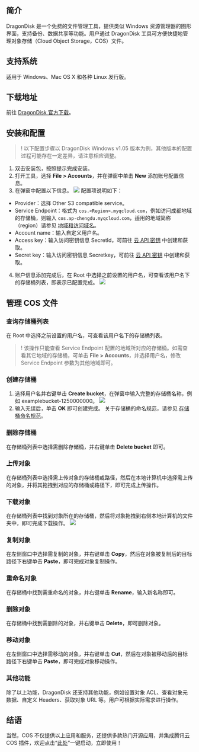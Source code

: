 ## 简介

DragonDisk 是一个免费的文件管理工具，提供类似 Windows 资源管理器的图形界面，支持备份、数据共享等功能。用户通过 DragonDisk 工具可方便快捷地管理对象存储（Cloud Object Storage，COS）文件。

## 支持系统

适用于 Windows、Mac OS X 和各种 Linux 发行版。

## 下载地址

前往 [DragonDisk 官方下载](http://download.dragondisk.com/download-s3-compatible-cloud-client.html)。


## 安装和配置

>! 以下配置步骤以 DragonDisk Windows v1.05 版本为例，其他版本的配置过程可能存在一定差异，请注意相应调整。
>

1. 双击安装包，按照提示完成安装。
2. 打开工具，选择 **File > Accounts**，并在弹窗中单击 **New** 添加账号配置信息。
3. 在弹窗中配置以下信息。
![](https://qcloudimg.tencent-cloud.cn/raw/a8d83b57beafd32f916e7d530dd46416.png)
配置项说明如下：
 -  Provider：选择 Other S3 compatible service。
 - Service Endpoint：格式为 `cos.<Region>.myqcloud.com`，例如访问成都地域的存储桶，则输入 `cos.ap-chengdu.myqcloud.com`，适用的地域简称（region）请参见 [地域和访问域名](https://cloud.tencent.com/document/product/436/6224)。
 -  Account name：输入自定义用户名。
 - Access key：输入访问密钥信息 SecretId，可前往 [云 API 密钥](https://console.cloud.tencent.com/capi) 中创建和获取。
 - Secret key：输入访问密钥信息 Secretkey，可前往 [云 API 密钥](https://console.cloud.tencent.com/capi) 中创建和获取。
4. 账户信息添加完成后，在 Root 中选择之前设置的用户名，可查看该用户名下的存储桶列表，即表示已配置完成。
![](https://qcloudimg.tencent-cloud.cn/raw/95aa5d0160953181856e1531b8e4039b.png)

## 管理 COS 文件

### 查询存储桶列表

在 Root 中选择之前设置的用户名，可查看该用户名下的存储桶列表。

>! 该操作只能查看 Service Endpoint 配置的地域所对应的存储桶。如需查看其它地域的存储桶，可单击 **File > Accounts**，并选择用户名，修改 Service Endpoint 参数为其他地域即可。
>



### 创建存储桶

1. 选择用户名并右键单击 **Create bucket**，在弹窗中输入完整的存储桶名称，例如 examplebucket-1250000000。
![](https://qcloudimg.tencent-cloud.cn/raw/46fd8b1296908a39b2949b7895dd1a60.png)
2. 输入无误后，单击 **OK** 即可创建完成。
关于存储桶的命名规范，请参见 [存储桶命名规范](https://cloud.tencent.com/document/product/436/13312#.E5.AD.98.E5.82.A8.E6.A1.B6.E5.91.BD.E5.90.8D.E8.A7.84.E8.8C.83)。

### 删除存储桶

在存储桶列表中选择需删除存储桶，并右键单击 **Delete bucket** 即可。


### 上传对象

在存储桶列表中选择需上传对象的存储桶或路径，然后在本地计算机中选择需上传的对象，并将其拖拽到对应的存储桶或路径下，即可完成上传操作。


### 下载对象

在存储桶列表中找到对象所在的存储桶，然后将对象拖拽到右侧本地计算机的文件夹中，即可完成下载操作。
![](https://qcloudimg.tencent-cloud.cn/raw/abfa0db54ecfef0e6dd658a964bed0a9.png)


### 复制对象

在左侧窗口中选择需复制的对象，并右键单击 **Copy**，然后在对象被复制后的目标路径下右键单击 **Paste**，即可完成对象复制操作。


### 重命名对象

在存储桶中找到需重命名的对象，并右键单击 **Rename**，输入新名称即可。


### 删除对象

在存储桶中找到需删除的对象，并右键单击 **Delete**，即可删除对象。

### 移动对象

在左侧窗口中选择需移动的对象，并右键单击 **Cut**，然后在对象被移动后的目标路径下右键单击 **Paste**，即可完成对象移动操作。


### 其他功能

除了以上功能，DragonDisk 还支持其他功能，例如设置对象 ACL、查看对象元数据、自定义 Headers、获取对象 URL 等。用户可根据实际需求进行操作。



## 结语

当然，COS 不仅提供以上应用和服务，还提供多款热门开源应用，并集成腾讯云 COS 插件，欢迎点击“[此处](https://cloud.tencent.com/act/pro/Ecological-aggregation?from=18406)”一键启动，立即使用！




